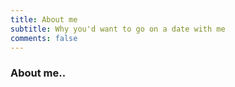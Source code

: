 ```yaml
---
title: About me
subtitle: Why you'd want to go on a date with me
comments: false
---
```


### About me..